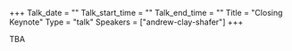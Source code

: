 +++
Talk_date = ""
Talk_start_time = ""
Talk_end_time = ""
Title = "Closing Keynote"
Type = "talk"
Speakers = ["andrew-clay-shafer"]
+++

TBA
